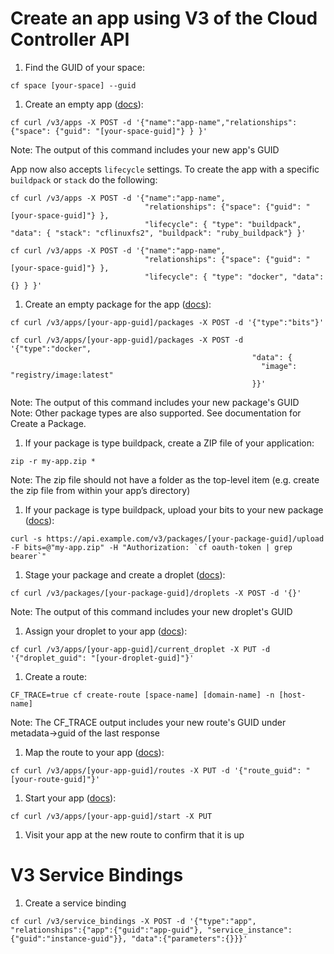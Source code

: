# Create an app using V3 of the Cloud Controller API

1. Find the GUID of your space:

  `cf space [your-space] --guid`

1. Create an empty app ([docs](http://apidocs.cloudfoundry.org/release-candidate/apps_(experimental)/create_an_app.html)):

  `cf curl /v3/apps -X POST -d '{"name":"app-name","relationships": {"space": {"guid": "[your-space-guid]"} } }'`

  Note: The output of this command includes your new app's GUID

  App now also accepts `lifecycle` settings. To create the app with a specific `buildpack` or `stack` do the following:

  ```
  cf curl /v3/apps -X POST -d '{"name":"app-name",
                                "relationships": {"space": {"guid": "[your-space-guid]"} },
                                "lifecycle": { "type": "buildpack", "data": { "stack": "cflinuxfs2", "buildpack": "ruby_buildpack"} }'
  ```
  
  ```
  cf curl /v3/apps -X POST -d '{"name":"app-name",
                                "relationships": {"space": {"guid": "[your-space-guid]"} },
                                "lifecycle": { "type": "docker", "data": {} } }'
  ```

1. Create an empty package for the app ([docs](http://apidocs.cloudfoundry.org/release-candidate/packages_(experimental)/create_a_package.html)):

  ```
  cf curl /v3/apps/[your-app-guid]/packages -X POST -d '{"type":"bits"}'
  ```
  
  ```
  cf curl /v3/apps/[your-app-guid]/packages -X POST -d '{"type":"docker",
                                                        "data": {
                                                          "image": "registry/image:latest" 
                                                        }}'
  ```

  Note: The output of this command includes your new package's GUID  
  Note: Other package types are also supported. See documentation for Create a Package.

1. If your package is type buildpack, create a ZIP file of your application:

  `zip -r my-app.zip *`

  Note: The zip file should not have a folder as the top-level item (e.g. create the zip file from within your app’s directory)

1. If your package is type buildpack, upload your bits to your new package ([docs](http://apidocs.cloudfoundry.org/release-candidate/packages_(experimental)/upload_bits_for_a_package_of_type_bits.html)):

  ``curl -s https://api.example.com/v3/packages/[your-package-guid]/upload -F bits=@"my-app.zip" -H "Authorization: `cf oauth-token | grep bearer`"``

1. Stage your package and create a droplet ([docs](http://apidocs.cloudfoundry.org/release-candidate/packages_(experimental)/stage_a_package.html)):

  `cf curl /v3/packages/[your-package-guid]/droplets -X POST -d '{}'`

  Note: The output of this command includes your new droplet's GUID

1. Assign your droplet to your app ([docs](http://apidocs.cloudfoundry.org/release-candidate/apps_(experimental)/assigning_a_droplet_as_a_an_apps_current_droplet.html)):

  `cf curl /v3/apps/[your-app-guid]/current_droplet -X PUT -d '{"droplet_guid": "[your-droplet-guid]"}'`

1. Create a route:

  `CF_TRACE=true cf create-route [space-name] [domain-name] -n [host-name]`

  Note: The CF_TRACE output includes your new route's GUID under metadata->guid of the last response

1. Map the route to your app ([docs](http://apidocs.cloudfoundry.org/release-candidate/app_routes_(experimental)/map_a_route.html)):

  `cf curl /v3/apps/[your-app-guid]/routes -X PUT -d '{"route_guid": "[your-route-guid]"}'`

1. Start your app ([docs](http://apidocs.cloudfoundry.org/release-candidate/apps_(experimental)/starting_an_app.html)):

  `cf curl /v3/apps/[your-app-guid]/start -X PUT`

1. Visit your app at the new route to confirm that it is up


# V3 Service Bindings

1. Create a service binding

  ```
  cf curl /v3/service_bindings -X POST -d '{"type":"app", "relationships":{"app":{"guid":"app-guid"}, "service_instance":{"guid":"instance-guid"}}, "data":{"parameters":{}}}'
  ```
